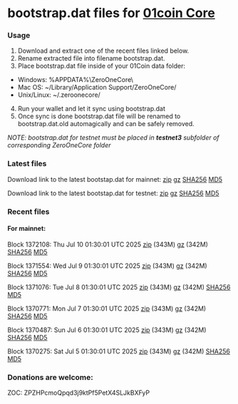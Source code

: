 # bootstrap.dat files for [01coin Core](https://01coin.io)

### Usage

1. Download and extract one of the recent files linked below.
2. Rename extracted file into filename bootstrap.dat.
3. Place bootstrap.dat file inside of your 01Coin data folder:
 - Windows: %APPDATA%\ZeroOneCore\
 - Mac OS: ~/Library/Application Support/ZeroOneCore/
 - Unix/Linux: ~/.zeroonecore/
4. Run your wallet and let it sync using bootstrap.dat
5. Once sync is done bootstrap.dat file will be renamed to bootstrap.dat.old automagically and can be safely removed.

_NOTE: bootstrap.dat for testnet must be placed in **testnet3** subfolder of corresponding ZeroOneCore folder_

### Latest files
Download link to the latest bootstap.dat for mainnet: [zip](https://files.01coin.io/mainnet/bootstrap.dat.zip) [gz](https://files.01coin.io/mainnet/bootstrap.dat.tar.gz) [SHA256](https://files.01coin.io/mainnet/sha256.txt) [MD5](https://files.01coin.io/mainnet/md5.txt)

Download link to the latest bootstap.dat for testnet: [zip](https://files.01coin.io/testnet/bootstrap.dat.zip) [gz](https://files.01coin.io/testnet/bootstrap.dat.tar.gz) [SHA256](https://files.01coin.io/testnet/sha256.txt) [MD5](https://files.01coin.io/testnet/md5.txt)

### Recent files

#### For mainnet:

Block 1372108: Thu Jul 10 01:30:01 UTC 2025 [zip](https://files.01coin.io/mainnet/2025-07-10/bootstrap.dat.zip) (343M) [gz](https://files.01coin.io/mainnet/2025-07-10/bootstrap.dat.tar.gz) (342M) [SHA256](https://files.01coin.io/mainnet/2025-07-10/sha256.txt) [MD5](https://files.01coin.io/mainnet/2025-07-10/md5.txt)

Block 1371554: Wed Jul  9 01:30:01 UTC 2025 [zip](https://files.01coin.io/mainnet/2025-07-09/bootstrap.dat.zip) (343M) [gz](https://files.01coin.io/mainnet/2025-07-09/bootstrap.dat.tar.gz) (342M) [SHA256](https://files.01coin.io/mainnet/2025-07-09/sha256.txt) [MD5](https://files.01coin.io/mainnet/2025-07-09/md5.txt)

Block 1371076: Tue Jul  8 01:30:01 UTC 2025 [zip](https://files.01coin.io/mainnet/2025-07-08/bootstrap.dat.zip) (343M) [gz](https://files.01coin.io/mainnet/2025-07-08/bootstrap.dat.tar.gz) (342M) [SHA256](https://files.01coin.io/mainnet/2025-07-08/sha256.txt) [MD5](https://files.01coin.io/mainnet/2025-07-08/md5.txt)

Block 1370771: Mon Jul  7 01:30:01 UTC 2025 [zip](https://files.01coin.io/mainnet/2025-07-07/bootstrap.dat.zip) (343M) [gz](https://files.01coin.io/mainnet/2025-07-07/bootstrap.dat.tar.gz) (342M) [SHA256](https://files.01coin.io/mainnet/2025-07-07/sha256.txt) [MD5](https://files.01coin.io/mainnet/2025-07-07/md5.txt)

Block 1370487: Sun Jul  6 01:30:01 UTC 2025 [zip](https://files.01coin.io/mainnet/2025-07-06/bootstrap.dat.zip) (343M) [gz](https://files.01coin.io/mainnet/2025-07-06/bootstrap.dat.tar.gz) (342M) [SHA256](https://files.01coin.io/mainnet/2025-07-06/sha256.txt) [MD5](https://files.01coin.io/mainnet/2025-07-06/md5.txt)

Block 1370275: Sat Jul  5 01:30:01 UTC 2025 [zip](https://files.01coin.io/mainnet/2025-07-05/bootstrap.dat.zip) (343M) [gz](https://files.01coin.io/mainnet/2025-07-05/bootstrap.dat.tar.gz) (342M) [SHA256](https://files.01coin.io/mainnet/2025-07-05/sha256.txt) [MD5](https://files.01coin.io/mainnet/2025-07-05/md5.txt)


### Donations are welcome:

ZOC: ZPZHPcmoQpqd3j9ktPf5PetX4SLJkBXFyP
